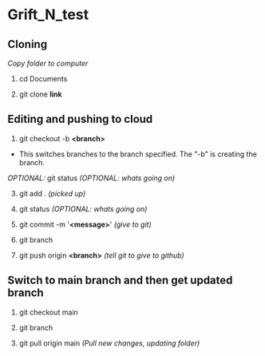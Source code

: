 # Grift_N_test

## Cloning
*Copy folder to computer*
1. cd Documents

2. git clone **link**

## Editing and pushing to cloud

1. git checkout -b **\<branch\>** 
 - This switches branches to the branch specified.  The "-b" is creating the branch.
  
*OPTIONAL:* git status *(OPTIONAL: whats going on)*

3. git add . *(picked up)*

4. git status *(OPTIONAL: whats going on)*

5. git commit -m '**\<message\>**' *(give to git)*

6. git branch

7. git push origin **\<branch\>** *(tell git to give to github)*


## Switch to main branch and then get updated branch
1. git checkout main

2. git branch

3. git pull origin main *(Pull new changes, updating folder)*

